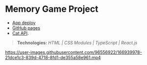 # Memory Game Project

- [App deploy](https://cat-api-project.vercel.app/)
- [GitHub pages](https://github.com/andresdslima/Cat-API-Project)
- [Cat API](https://documenter.getpostman.com/view/5578104/RWgqUxxh#98619788-d2a5-4299-aa35-104a2e770b7a).

>**Technologies:** *HTML | CSS Modules | TypeScript | React.js*

https://user-images.githubusercontent.com/96556922/166939978-21dce1c3-839d-4718-8fd1-de355a58e961.mp4
